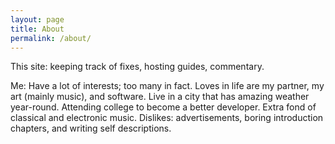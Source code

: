 ```yaml
---
layout: page
title: About
permalink: /about/
---
```


This site: keeping track of fixes, hosting guides, commentary.

Me: Have a lot of interests; too many in fact. Loves in life are my partner, my art (mainly music), and software. Live in a city that has amazing weather year-round. Attending college to become a better developer. Extra fond of classical and electronic music. Dislikes: advertisements, boring introduction chapters, and writing self descriptions.